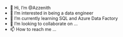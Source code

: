 - 👋 Hi, I’m @Azzenith
- 👀 I’m interested in being a data engineer
- 🌱 I’m currently learning SQL and Azure Data Factory
- 💞️ I’m looking to collaborate on ...
- 📫 How to reach me ...

<!---
Azzenith/Azzenith is a ✨ special ✨ repository because its `README.md` (this file) appears on your GitHub profile.
You can click the Preview link to take a look at your changes.
--->
